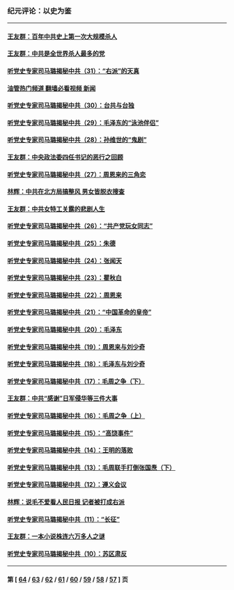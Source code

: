 ### 纪元评论：以史为鉴
---
#### [王友群：百年中共史上第一次大规模杀人](../../pages/nsc1028/n13863785.md?11140330) 
#### [王友群：中共是全世界杀人最多的党](../../pages/nsc1028/n13860689.md?11140330) 
#### [听党史专家司马璐揭秘中共（31）：“右派”的天真](../../pages/nsc1028/n13860002.md?11140330) 
#### [油管热门频道 翻墙必看视频 新闻](ok?11140330)
#### [听党史专家司马璐揭秘中共（30）：台共与台独](../../pages/nsc1028/n13859351.md?11140330) 
#### [听党史专家司马璐揭秘中共（29）：毛泽东的“泳池伴侣”](../../pages/nsc1028/n13858477.md?11140330) 
#### [听党史专家司马璐揭秘中共（28）：孙维世的“鬼剧”](../../pages/nsc1028/n13856891.md?11140330) 
#### [王友群：中央政法委四任书记的恶行之回顾](../../pages/nsc1028/n13855519.md?11140330) 
#### [听党史专家司马璐揭秘中共（27）：周恩来的三角恋](../../pages/nsc1028/n13855636.md?11140330) 
#### [林辉：中共在北方局搞整风 男女皆脱衣搜查](../../pages/nsc1028/n13855473.md?11140330) 
#### [王友群：中共女特工关露的悲剧人生](../../pages/nsc1028/n13855019.md?11140330) 
#### [听党史专家司马璐揭秘中共（26）：“共产党玩女同志”](../../pages/nsc1028/n13854553.md?11140330) 
#### [听党史专家司马璐揭秘中共（25）：朱德](../../pages/nsc1028/n13853823.md?11140330) 
#### [听党史专家司马璐揭秘中共（24）：张闻天](../../pages/nsc1028/n13852852.md?11140330) 
#### [听党史专家司马璐揭秘中共（23）：瞿秋白](../../pages/nsc1028/n13852353.md?11140330) 
#### [听党史专家司马璐揭秘中共（22）：周恩来](../../pages/nsc1028/n13851190.md?11140330) 
#### [听党史专家司马璐揭秘中共（21）：“中国革命的皇帝”](../../pages/nsc1028/n13850794.md?11140330) 
#### [听党史专家司马璐揭秘中共（20）：毛泽东](../../pages/nsc1028/n13850194.md?11140330) 
#### [听党史专家司马璐揭秘中共（19）：周恩来与刘少奇](../../pages/nsc1028/n13849324.md?11140330) 
#### [听党史专家司马璐揭秘中共（18）：毛泽东与刘少奇](../../pages/nsc1028/n13847834.md?11140330) 
#### [听党史专家司马璐揭秘中共（17）：毛周之争（下）](../../pages/nsc1028/n13842967.md?11140330) 
#### [王友群：中共“感谢”日军侵华等三件大事](../../pages/nsc1028/n13842025.md?11140330) 
#### [听党史专家司马璐揭秘中共（16）：毛周之争（上）](../../pages/nsc1028/n13842192.md?11140330) 
#### [听党史专家司马璐揭秘中共（15）：“高饶事件”](../../pages/nsc1028/n13841710.md?11140330) 
#### [听党史专家司马璐揭秘中共（14）：王明的落败](../../pages/nsc1028/n13841263.md?11140330) 
#### [听党史专家司马璐揭秘中共（13）：毛周联手打倒张国焘（下）](../../pages/nsc1028/n13840885.md?11140330) 
#### [听党史专家司马璐揭秘中共（12）：遵义会议](../../pages/nsc1028/n13839111.md?11140330) 
#### [林辉：说毛不爱看人民日报 记者被打成右派](../../pages/nsc1028/n13838921.md?11140330) 
#### [听党史专家司马璐揭秘中共（11）：“长征”](../../pages/nsc1028/n13838284.md?11140330) 
#### [王友群：一本小说株连六万多人之谜](../../pages/nsc1028/n13837520.md?11140330) 
#### [听党史专家司马璐揭秘中共（10）：苏区肃反](../../pages/nsc1028/n13837427.md?11140330) 

---
#### 第 [ [64](./64.md?11140330) / [63](./63.md?11140330) / [62](./62.md?11140330) / [61](./61.md?11140330) / [60](./60.md?11140330) / [59](./59.md?11140330) / [58](./58.md?11140330) / [57](./57.md?11140330) ] 页
